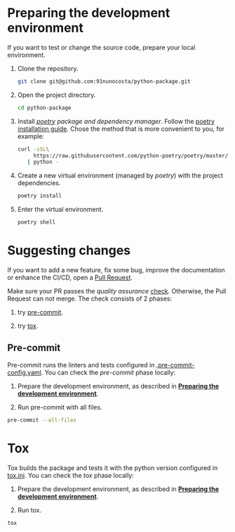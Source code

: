 
# Preparing the development environment

If you want to test or change the source code, prepare your local environment.

1. Clone the repository.

   ```bash
   git clone git@github.com:91nunocosta/python-package.git
   ```

2. Open the project directory.

   ```bash
   cd python-package
   ```

3. Install [_poetry_](https://python-poetry.org/) _package and dependency manager_.
Follow the [poetry installation guide](https://python-poetry.org/docs/#installation).
Chose the method that is more convenient to you, for example:

   ```bash
   curl -sSL\
        https://raw.githubusercontent.com/python-poetry/poetry/master/get-poetry.py \
      | python -
   ```

4. Create a new virtual environment (managed by _poetry_) with the project dependencies.

   ```bash
   poetry install
   ```

5. Enter the virtual environment.

   ```bash
   poetry shell
   ```

# Suggesting changes

If you want to add a new feature, fix some bug, improve the documentation
or enhance the CI/CD, open a
[Pull Request](https://docs.github.com/en/pull-requests/collaborating-with-pull-requests/proposing-changes-to-your-work-with-pull-requests/about-pull-requests).

Make sure your PR passes the _quality assurance_
[check](https://github.com/91nunocosta/python-package/actions/workflows/check.yml).
Otherwise, the Pull Request can not merge. The check consists of 2 phases:

1. try [pre-commit](https://pre-commit.com/).

2. try [tox](https://tox.wiki/en/latest/index.html).

## Pre-commit

Pre-commit runs the linters and tests configured in
[.pre-commit-config.yaml](./.pre-commit-config.yaml).
You can check the _pre-commit_ phase locally:

1. Prepare the development environment, as described in
[**Preparing the development environment**](#preparing-the-development-environment).

2. Run pre-commit with all files.

```bash
pre-commit --all-files
```

# Tox

Tox builds the package and tests it with the python version configured in [tox.ini](./tox.ini).
You can check the _tox_ phase locally:

1. Prepare the development environment, as described in
[**Preparing the development environment**](#preparing-the-development-environment).

2. Run tox.

```bash
tox
```

